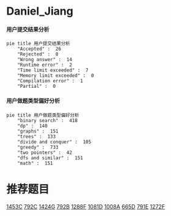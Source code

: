 # Daniel_Jiang

<!-- tabs:start -->



#### **用户提交结果分析**

```mermaid
pie title 用户提交结果分析
    "Accepted" :  26
    "Rejected" :  0
    "Wrong answer" :  14
    "Runtime error" :  2
    "Time limit exceeded" :  7
    "Memory limit exceeded" :  0
    "Compilation error" :  1
    "Partial" :  0
```

#### **用户做题类型偏好分析**

```mermaid
pie title 用户做题类型偏好分析
    "binary search" :  418
    "dp" :  140
    "graphs" :  151
    "trees" :  133
    "divide and conquer" :  105
    "greedy" :  733
    "two pointers" :  42
    "dfs and similar" :  151
    "math" :  151
```



<!-- tabs:end -->
# 推荐题目
[1453C](https://codeforces.com/contest/1453/problem/C)
[792C](https://codeforces.com/contest/792/problem/C)
[1424G](https://codeforces.com/contest/1424/problem/G)
[792B](https://codeforces.com/contest/792/problem/B)
[1288F](https://codeforces.com/contest/1288/problem/F)
[1081D](https://codeforces.com/contest/1081/problem/D)
[1008A](https://codeforces.com/contest/1008/problem/A)
[665D](https://codeforces.com/contest/665/problem/D)
[791E](https://codeforces.com/contest/791/problem/E)
[1272F](https://codeforces.com/contest/1272/problem/F)

